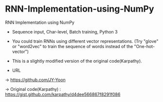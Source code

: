 # RNN-Implementation-using-NumPy
RNN Implementation using NumPy

- Sequence input, Char-level, Batch training, Python 3

- You could train RNNs using different vector representations. (Try "glove" or "word2vec" to train the sequence of words instead of the "One-hot-vector")

- This is a slightly modified version of the original code(Karpathy).

- URL

-> https://github.com/JY-Yoon

-> Original code(Karpathy) : https://gist.github.com/karpathy/d4dee566867f8291f086
